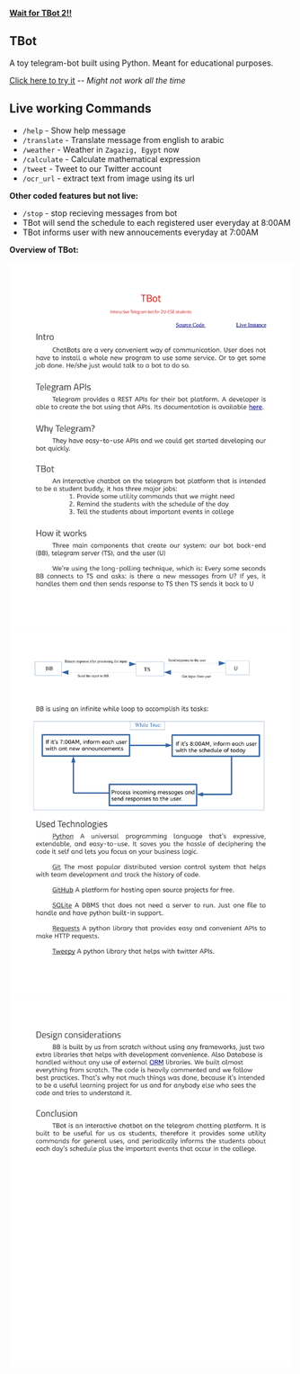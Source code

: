 [**Wait for TBot 2!!**](https://github.com/AhShXyZ/tearobot2)

## TBot

A toy telegram-bot built using Python. Meant for educational purposes.

[Click here to try it](https://t.me/tearobot) -- *Might not work all the time*

## Live working Commands

* `/help` - Show help message
* `/translate` - Translate message from english to arabic
* `/weather` - Weather in `Zagazig, Egypt` now
* `/calculate` - Calculate mathematical expression
* `/tweet` - Tweet to our Twitter account
* `/ocr_url`  - extract text from image using its url

**Other coded features but not live:**

* `/stop`  - stop recieving messages from bot
* TBot will send the schedule to each registered user everyday at 8:00AM
* TBot informs user with new annoucements everyday at 7:00AM

**Overview of TBot:**

![doc-1](./docs/doc-1.png)
![doc-2](./docs/doc-2.png)
![doc-3](./docs/doc-3.png)
